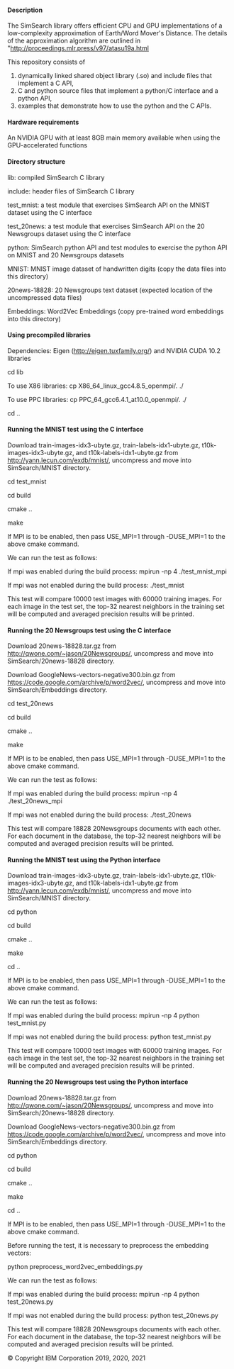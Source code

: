 #### Description ####

The SimSearch library offers efficient CPU and GPU implementations of a low-complexity approximation of Earth/Word Mover's Distance. The details of the approximation algorithm are outlined in "http://proceedings.mlr.press/v97/atasu19a.html

This repository consists of 
1) dynamically linked shared object library (.so) and include files that implement a C API,
2) C and python source files that implement a python/C interface and a python API,
3) examples that demonstrate how to use the python and the C APIs.

#### Hardware requirements ####

An NVIDIA GPU with at least 8GB main memory available when using the GPU-accelerated functions

#### Directory structure ####

lib: compiled SimSearch C library

include: header files of SimSearch C library

test_mnist: a test module that exercises SimSearch API on the MNIST dataset using the C interface

test_20news: a test module that exercises SimSearch API on the 20 Newsgroups dataset using the C interface

python: SimSearch python API and test modules to exercise the python API on MNIST and 20 Newsgroups datasets

MNIST: MNIST image dataset of handwritten digits (copy the data files into this directory)

20news-18828: 20 Newsgroups text dataset (expected location of the uncompressed data files)

Embeddings: Word2Vec Embeddings (copy pre-trained word embeddings into this directory)

#### Using precompiled libraries

Dependencies: Eigen (http://eigen.tuxfamily.org/) and NVIDIA CUDA 10.2 libraries

cd lib 

To use X86 libraries: cp X86_64_linux_gcc4.8.5_openmpi/*.* ./

To use PPC libraries: cp PPC_64_gcc6.4.1_at10.0_openmpi/*.* ./

cd ..

#### Running the MNIST test using the C interface ####

Download train-images-idx3-ubyte.gz, train-labels-idx1-ubyte.gz, t10k-images-idx3-ubyte.gz, and t10k-labels-idx1-ubyte.gz  from http://yann.lecun.com/exdb/mnist/, uncompress and move into SimSearch/MNIST directory.

cd test_mnist

cd build

cmake ..

make

If MPI is to be enabled, then pass USE_MPI=1 through -DUSE_MPI=1 to the above cmake command.

We can run the test as follows:

If mpi was enabled during the build process: mpirun -np 4 ./test_mnist_mpi

If mpi was not enabled during the build process: ./test_mnist

This test will compare 10000 test images with 60000 training images. For each image in the test set, the top-32 nearest neighbors in the training set will be computed and averaged precision results will be printed.

#### Running the 20 Newsgroups test using the C interface ####

Download 20news-18828.tar.gz from http://qwone.com/~jason/20Newsgroups/, uncompress and move into SimSearch/20news-18828 directory.

Download GoogleNews-vectors-negative300.bin.gz from https://code.google.com/archive/p/word2vec/, uncompress and move into SimSearch/Embeddings directory.

cd test_20news

cd build

cmake ..

make

If MPI is to be enabled, then pass USE_MPI=1 through -DUSE_MPI=1 to the above cmake command.

We can run the test as follows:

If mpi was enabled during the build process: mpirun -np 4 ./test_20news_mpi

If mpi was not enabled during the build process: ./test_20news

This test will compare 18828 20Newsgroups documents with each other. For each document in the database, the top-32 nearest neighbors will be computed and averaged precision results will be printed.

#### Running the MNIST test using the Python interface ####

Download train-images-idx3-ubyte.gz, train-labels-idx1-ubyte.gz, t10k-images-idx3-ubyte.gz, and t10k-labels-idx1-ubyte.gz  from http://yann.lecun.com/exdb/mnist/, uncompress and move into SimSearch/MNIST directory.

cd python

cd build

cmake ..

make

cd ..

If MPI is to be enabled, then pass USE_MPI=1 through -DUSE_MPI=1 to the above cmake command.

We can run the test as follows:

If mpi was enabled during the build process: mpirun -np 4 python test_mnist.py

If mpi was not enabled during the build process: python test_mnist.py

This test will compare 10000 test images with 60000 training images. For each image in the test set, the top-32 nearest neighbors in the training set will be computed and averaged precision results will be printed.

#### Running the 20 Newsgroups test using the Python interface ####

Download 20news-18828.tar.gz from http://qwone.com/~jason/20Newsgroups/, uncompress and move into SimSearch/20news-18828 directory.

Download GoogleNews-vectors-negative300.bin.gz from https://code.google.com/archive/p/word2vec/, uncompress and move into SimSearch/Embeddings directory.

cd python

cd build

cmake ..

make

cd ..

If MPI is to be enabled, then pass USE_MPI=1 through -DUSE_MPI=1 to the above cmake command.

Before running the test, it is necessary to preprocess the embedding vectors: 

python preprocess_word2vec_embeddings.py

We can run the test as follows:

If mpi was enabled during the build process: mpirun -np 4 python test_20news.py

If mpi was not enabled during the build process: python test_20news.py

This test will compare 18828 20Newsgroups documents with each other. For each document in the database, the top-32 nearest neighbors will be computed and averaged precision results will be printed.

&copy; Copyright IBM Corporation 2019, 2020, 2021

